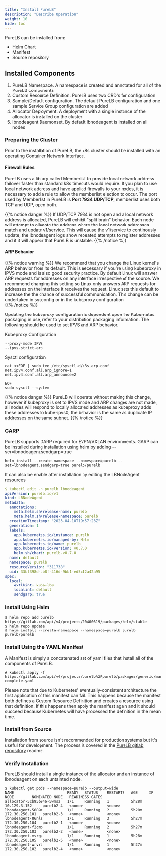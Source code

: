 ```yaml
---
title: "Install PureLB"
description: "Describe Operation"
weight: 10
hide: toc
---
```


PureLB can be installed from:

* Helm Chart
* Manifest
* Source repository

## Installed Components
1. PureLB Namespace.  A namespace is created and annotated for all of the PureLB components
2. Custom Resource Definition.  PureLB uses two CRD's for configuration
3. Sample/Default configuration.  The default PureLB configuration and one sample Service Group configuration are added
4. Allocator Deployment.  A deployment with a single instance of the allocator is installed on the cluster
5. lbnodeagent Daemonset.  By default lbnodeagent is installed on all nodes

### Preparing the Cluster
Prior to the installation of PureLB, the k8s cluster should be installed with an operating Container Network Interface.

#### Firewall Rules
PureLB uses a library called Memberlist to provide local network address failover faster than standard k8s timeouts would require.  If you plan to use local network address and have applied firewalls to your nodes, it is necessary to add a rule to allow the memberlist election to occur. The port used by Memberlist in PureLB is **Port 7934 UDP/TCP**, memberlist uses both TCP and UDP, open both.

{{% notice danger %}}
If UDP/TCP 7934 is not open and a local network address is allocated, PureLB will exhibit "split brain" behavior.  Each node will attempt to allocate the address where the local network addresses match and update v1/service.  This will cause the v1/service to continously update, the lbnodeagent logs show repeated attempts to register addresses and it it will appear that PureLB is unstable.
{{% /notice %}}


#### ARP Behavior
{{% notice warning %}}
We recommend that you change the Linux kernel's ARP behavior from its default.  This is necessary if you're using kubeproxy in IPVS mode and is also good security practice.  By default Linux will answer ARP requests for addresses on any interface irrespective of the source. We recommend changing this setting so Linux only answers ARP requests for addresses on the interface it receives the request.  Linux sets this default to increase the the chance of successful communication. This change can be undertaken in sysconfig or in the kubeproxy configuration.  
{{% /notice %}}

Updating the kubeproxy configuration is dependent upon the Kubernetes packaging in use, refer to your distribution packaging information.  The following should be used to set IPVS and ARP behavior.


Kubeproxy Configuration

```plaintext
--proxy-mode IPVS
--ipvs-strict-arp
```

Sysctl configuration
```plaintext
cat <<EOF | sudo tee /etc/sysctl.d/k8s_arp.conf
net.ipv4.conf.all.arp_ignore=1
net.ipv4.conf.all.arp_announce=2

EOF
sudo sysctl --system
```
{{% notice danger %}}
PureLB will operate without making this change, however if kubeproxy is set to IPVS mode and ARP changes are not made, all nodes will respond to locally allocated addresses as kubeproxy adds these addresses to kube-ipvs0, the behavior is the same as duplicate IP addresses on the same subnet.
{{% /notice %}}

### GARP
PureLB supports GARP required for EVPN/VXLAN environments.  GARP can be installed during installation using helm by adding --set=lbnodeagent.sendgarp=true

```plaintext
helm install --create-namespace --namespace=purelb --set=lbnodeagent.sendgarp=true purelb/purelb

```
It can also be enable after installation by editing the LBNodeAgent resources

``` yaml
$ kubectl edit -n purelb lbnodeagent
apiVersion: purelb.io/v1
kind: LBNodeAgent
metadata:
  annotations:
    meta.helm.sh/release-name: purelb
    meta.helm.sh/release-namespace: purelb
  creationTimestamp: "2023-04-10T19:57:23Z"
  generation: 1
  labels:
    app.kubernetes.io/instance: purelb
    app.kubernetes.io/managed-by: Helm
    app.kubernetes.io/name: purelb
    app.kubernetes.io/version: v0.7.0
    helm.sh/chart: purelb-v0.7.0
  name: default
  namespace: purelb
  resourceVersion: "311738"
  uid: 33bf398d-cb8f-416d-9bb1-ed5c12a42a95
spec:
  local:
    extlbint: kube-lb0
    localint: default
    sendgarp: true

```

### Install Using Helm
```plaintext
$ helm repo add purelb https://gitlab.com/api/v4/projects/20400619/packages/helm/stable
$ helm repo update
$ helm install --create-namespace --namespace=purelb purelb purelb/purelb
```

### Install Using the YAML Manifest
A Manifest is simply a concatenated set of yaml files that install all of the components of PureLB.

```plaintext
# kubectl apply -f https://gitlab.com/api/v4/projects/purelb%2Fpurelb/packages/generic/manifest/0.0.1/purelb-complete.yaml
```
Please note that due to Kubernetes' eventually-consistent architecture the first application of this manifest can fail. This happens because the manifest both defines a Custom Resource Definition and creates a resource using that definition. If this happens then apply the manifest again and it should succeed because Kubernetes will have processed the definition in the mean time.

### Install from Source
Installation from source isn't recommended for production systems but it's useful for development. The process is covered in the [PureLB gitlab repository](https://gitlab.com/purelb/purelb) readme.

### Verify Installation
PureLB should install a single instance of the allocator and an instance of lbnodeagent on each untainted node.

```plaintext
$ kubectl get pods --namespace=purelb --output=wide
NAME                        READY   STATUS    RESTARTS   AGE     IP               NODE        NOMINATED NODE   READINESS GATES
allocator-5cb95b946-5wmsz   1/1     Running   1          5h28m   10.129.3.152     purelb2-4   <none>           <none>
lbnodeagent-5689z           1/1     Running   2          5h28m   172.30.250.101   purelb2-3   <none>           <none>
lbnodeagent-86nlz           1/1     Running   3          5h27m   172.30.250.104   purelb2-1   <none>           <none>
lbnodeagent-f2cmb           1/1     Running   2          5h27m   172.30.250.103   purelb2-2   <none>           <none>
lbnodeagent-msrgs           1/1     Running   1          5h28m   172.30.250.105   purelb2-5   <none>           <none>
lbnodeagent-wrvrs           1/1     Running   1          5h27m   172.30.250.102   purelb2-4   <none>           <none>
```
